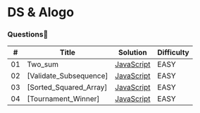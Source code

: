 # DS & Alogo

### Questions🧐

| #   | Title                  | Solution                                                                                       | Difficulty |
| --- | ---------------------- | ---------------------------------------------------------------------------------------------- | ---------- |
| 01  | Two_sum                | [JavaScript](https://github.com/Anmolzuck/Coding_question/blob/master/Two_Sum.js)              | EASY       |
| 02  | [Validate_Subsequence] | [JavaScript](https://github.com/Anmolzuck/Coding_question/blob/master/Validate_Subsequence.js) | EASY       |
| 03  | [Sorted_Squared_Array] | [JavaScript](https://github.com/Anmolzuck/Coding_question/blob/master/Sorted_Squared_array.js) | EASY       |
| 04  | [Tournament_Winner]    | [JavaScript](https://github.com/Anmolzuck/Coding_question/blob/master/Tournament_Winner.js)    | EASY       |

